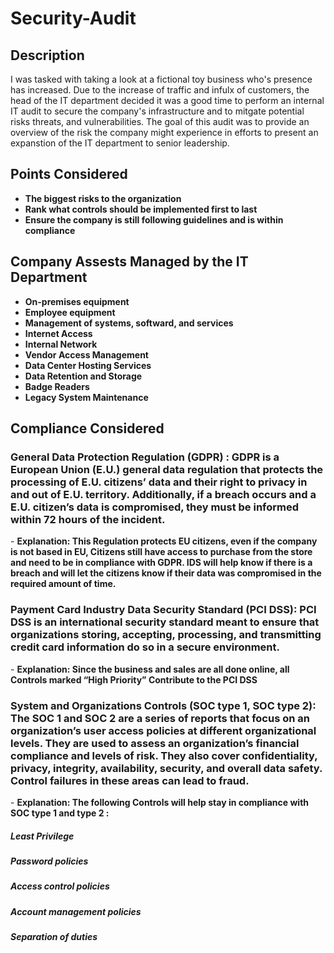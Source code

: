 # Security-Audit


<h2>Description</h2>
I was tasked with taking a look at a fictional toy business who's presence has increased. Due to the increase of traffic and infulx of customers, the head of the IT department decided it was a good time to perform an internal IT audit to secure the company's infrastructure and to mitgate potential risks threats, and vulnerabilities. The goal of this audit was to provide an overview of the risk the company might experience in efforts to present an expanstion of the IT department to senior leadership. 
<br />

<h2>Points Considered</h2>

- <b>The biggest risks to the organization</b> 
- <b>Rank what controls should be implemented first to last</b>
- <b>Ensure the company is still following guidelines and is within compliance </b>

<h2>Company Assests Managed by the IT Department </h2>

- <b>On-premises equipment</b> 
- <b>Employee equipment</b>
- <b>Management of systems, softward, and services</b>
- <b>Internet Access</b>
- <b>Internal Network </b>
- <b>Vendor Access Management</b>
- <b>Data Center Hosting Services</b>
- <b>Data Retention and Storage</b>
- <b>Badge Readers </b>
- <b> Legacy System Maintenance </b>

<h2>Compliance Considered</h2>

<h3>General Data Protection Regulation (GDPR) : GDPR is a European Union (E.U.) general data regulation that protects the processing of E.U. citizens’ data and their right to privacy in and out of E.U. territory. Additionally, if a breach occurs and a E.U. citizen’s data is compromised, they must be informed within 72 hours of the incident.</h3>
- <b> Explanation: This Regulation protects EU citizens, even if the company is not based in EU, Citizens still have access to purchase from the store and need to be in compliance with GDPR. IDS will help know if there is a breach and will let the citizens know if their data was compromised in the required amount of time. 
</b>

<h3> Payment Card Industry Data Security Standard (PCI DSS): PCI DSS is an international security standard meant to ensure that organizations storing, accepting, processing, and transmitting credit card information do so in a secure environment. </h3>
- <b>Explanation:  Since the business and sales are all done online, all Controls
marked “High Priority” Contribute to the PCI DSS
</b> 


<h3>System and Organizations Controls (SOC type 1, SOC type 2): The SOC 1 and SOC 2 are a series of reports that focus on an organization’s user access policies at different organizational levels. They are used to assess an organization’s financial compliance and levels of risk. They also cover confidentiality, privacy, integrity, availability, security, and overall data safety. Control failures in these areas can lead to fraud.</h3>
- <b>Explanation: The following Controls will help stay in compliance with SOC type 1 and type 2 :
<h5>Least Privilege</h5>
<h5>Password policies</h5>
<h5>Access control policies</h5>
<h5>Account management policies</h5>
<h5>Separation of duties</h5>
</b> 

 




